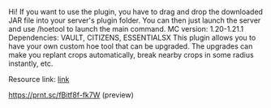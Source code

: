 Hi! If you want to use the plugin, you have to drag and drop the downloaded JAR file into your server's plugin folder. You can then just launch the server and use /hoetool to launch the main command. MC version: 1.20-1.21.1
Dependencies: VAULT, CITIZENS, ESSENTIALSX
This plugin allows you to have your own custom hoe tool that can be upgraded. The upgrades can make you replant crops automatically, break nearby crops in some radius instantly, etc.

Resource link: [link](https://hangar.papermc.io/szym402pl/customhoetool)

https://prnt.sc/fBitf8f-fk7W (preview)
